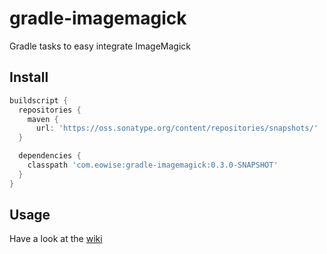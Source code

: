 gradle-imagemagick
==================

Gradle tasks to easy integrate ImageMagick

## Install

```groovy
buildscript {
  repositories {
    maven {
      url: 'https://oss.sonatype.org/content/repositories/snapshots/'
  }

  dependencies {
    classpath 'com.eowise:gradle-imagemagick:0.3.0-SNAPSHOT'
  }
}
```

## Usage

Have a look at the [wiki](https://github.com/eowise/gradle-imagemagick/wiki)
